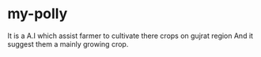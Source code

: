 # my-polly
It is a A.I which assist farmer to cultivate there crops on gujrat region And it suggest them a mainly growing crop.

